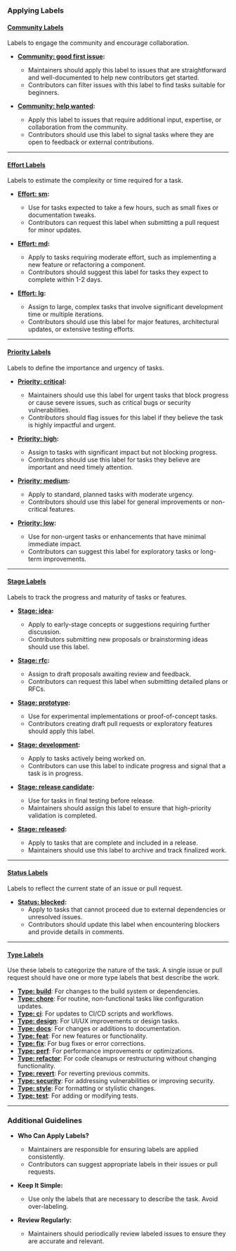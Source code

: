 ### **Applying Labels**

#### **[Community Labels](https://github.com/micrajs/micra/labels?q=Community)**

Labels to engage the community and encourage collaboration.

- **[Community: good first issue](https://github.com/micrajs/micra/issues?q=is%3Aopen+label%3A%22Community:+good+first+issue%22):**

  - Maintainers should apply this label to issues that are straightforward and well-documented to help new contributors get started.
  - Contributors can filter issues with this label to find tasks suitable for beginners.

- **[Community: help wanted](https://github.com/micrajs/micra/issues?q=is%3Aopen+label%3A%22Community:+help+wanted%22):**
  - Apply this label to issues that require additional input, expertise, or collaboration from the community.
  - Contributors should use this label to signal tasks where they are open to feedback or external contributions.

---

#### **[Effort Labels](https://github.com/micrajs/micra/labels?q=Effort)**

Labels to estimate the complexity or time required for a task.

- **[Effort: sm](https://github.com/micrajs/micra/issues?q=is%3Aopen+label%3A%22Effort:+sm%22):**

  - Use for tasks expected to take a few hours, such as small fixes or documentation tweaks.
  - Contributors can request this label when submitting a pull request for minor updates.

- **[Effort: md](https://github.com/micrajs/micra/issues?q=is%3Aopen+label%3A%22Effort:+md%22):**

  - Apply to tasks requiring moderate effort, such as implementing a new feature or refactoring a component.
  - Contributors should suggest this label for tasks they expect to complete within 1-2 days.

- **[Effort: lg](https://github.com/micrajs/micra/issues?q=is%3Aopen+label%3A%22Effort:+lg%22):**
  - Assign to large, complex tasks that involve significant development time or multiple iterations.
  - Contributors should use this label for major features, architectural updates, or extensive testing efforts.

---

#### **[Priority Labels](https://github.com/micrajs/micra/labels?q=Priority)**

Labels to define the importance and urgency of tasks.

- **[Priority: critical](https://github.com/micrajs/micra/issues?q=is%3Aopen+label%3A%22Priority:+critical%22):**

  - Maintainers should use this label for urgent tasks that block progress or cause severe issues, such as critical bugs or security vulnerabilities.
  - Contributors should flag issues for this label if they believe the task is highly impactful and urgent.

- **[Priority: high](https://github.com/micrajs/micra/issues?q=is%3Aopen+label%3A%22Priority:+high%22):**

  - Assign to tasks with significant impact but not blocking progress.
  - Contributors should use this label for tasks they believe are important and need timely attention.

- **[Priority: medium](https://github.com/micrajs/micra/issues?q=is%3Aopen+label%3A%22Priority:+medium%22):**

  - Apply to standard, planned tasks with moderate urgency.
  - Contributors should use this label for general improvements or non-critical features.

- **[Priority: low](https://github.com/micrajs/micra/issues?q=is%3Aopen+label%3A%22Priority:+low%22):**
  - Use for non-urgent tasks or enhancements that have minimal immediate impact.
  - Contributors can suggest this label for exploratory tasks or long-term improvements.

---

#### **[Stage Labels](https://github.com/micrajs/micra/labels?q=Stage)**

Labels to track the progress and maturity of tasks or features.

- **[Stage: idea](https://github.com/micrajs/micra/issues?q=is%3Aopen+label%3A%22Stage:+idea%22):**

  - Apply to early-stage concepts or suggestions requiring further discussion.
  - Contributors submitting new proposals or brainstorming ideas should use this label.

- **[Stage: rfc](https://github.com/micrajs/micra/issues?q=is%3Aopen+label%3A%22Stage:+rfc%22):**

  - Assign to draft proposals awaiting review and feedback.
  - Contributors can request this label when submitting detailed plans or RFCs.

- **[Stage: prototype](https://github.com/micrajs/micra/issues?q=is%3Aopen+label%3A%22Stage:+prototype%22):**

  - Use for experimental implementations or proof-of-concept tasks.
  - Contributors creating draft pull requests or exploratory features should apply this label.

- **[Stage: development](https://github.com/micrajs/micra/issues?q=is%3Aopen+label%3A%22Stage:+development%22):**

  - Apply to tasks actively being worked on.
  - Contributors can use this label to indicate progress and signal that a task is in progress.

- **[Stage: release candidate](https://github.com/micrajs/micra/issues?q=is%3Aopen+label%3A%22Stage:+release+candidate%22):**

  - Use for tasks in final testing before release.
  - Maintainers should assign this label to ensure that high-priority validation is completed.

- **[Stage: released](https://github.com/micrajs/micra/issues?q=is%3Aopen+label%3A%22Stage:+released%22):**
  - Apply to tasks that are complete and included in a release.
  - Maintainers should use this label to archive and track finalized work.

---

#### **[Status Labels](https://github.com/micrajs/micra/labels?q=Status)**

Labels to reflect the current state of an issue or pull request.

- **[Status: blocked](https://github.com/micrajs/micra/issues?q=is%3Aopen+label%3A%22Status:+blocked%22):**
  - Apply to tasks that cannot proceed due to external dependencies or unresolved issues.
  - Contributors should update this label when encountering blockers and provide details in comments.

---

#### **[Type Labels](https://github.com/micrajs/micra/labels?q=Type)**

Use these labels to categorize the nature of the task. A single issue or pull request should have one or more type labels that best describe the work.

- **[Type: build](https://github.com/micrajs/micra/issues?q=is%3Aopen+label%3A%22Type:+build%22)**: For changes to the build system or dependencies.
- **[Type: chore](https://github.com/micrajs/micra/issues?q=is%3Aopen+label%3A%22Type:+chore%22)**: For routine, non-functional tasks like configuration updates.
- **[Type: ci](https://github.com/micrajs/micra/issues?q=is%3Aopen+label%3A%22Type:+ci%22)**: For updates to CI/CD scripts and workflows.
- **[Type: design](https://github.com/micrajs/micra/issues?q=is%3Aopen+label%3A%22Type:+design%22)**: For UI/UX improvements or design tasks.
- **[Type: docs](https://github.com/micrajs/micra/issues?q=is%3Aopen+label%3A%22Type:+docs%22)**: For changes or additions to documentation.
- **[Type: feat](https://github.com/micrajs/micra/issues?q=is%3Aopen+label%3A%22Type:+feat%22)**: For new features or functionality.
- **[Type: fix](https://github.com/micrajs/micra/issues?q=is%3Aopen+label%3A%22Type:+fix%22)**: For bug fixes or error corrections.
- **[Type: perf](https://github.com/micrajs/micra/issues?q=is%3Aopen+label%3A%22Type:+perf%22)**: For performance improvements or optimizations.
- **[Type: refactor](https://github.com/micrajs/micra/issues?q=is%3Aopen+label%3A%22Type:+refactor%22)**: For code cleanups or restructuring without changing functionality.
- **[Type: revert](https://github.com/micrajs/micra/issues?q=is%3Aopen+label%3A%22Type:+revert%22)**: For reverting previous commits.
- **[Type: security](https://github.com/micrajs/micra/issues?q=is%3Aopen+label%3A%22Type:+security%22)**: For addressing vulnerabilities or improving security.
- **[Type: style](https://github.com/micrajs/micra/issues?q=is%3Aopen+label%3A%22Type:+style%22)**: For formatting or stylistic changes.
- **[Type: test](https://github.com/micrajs/micra/issues?q=is%3Aopen+label%3A%22Type:+test%22)**: For adding or modifying tests.

---

### **Additional Guidelines**

- **Who Can Apply Labels?**

  - Maintainers are responsible for ensuring labels are applied consistently.
  - Contributors can suggest appropriate labels in their issues or pull requests.

- **Keep It Simple:**

  - Use only the labels that are necessary to describe the task. Avoid over-labeling.

- **Review Regularly:**
  - Maintainers should periodically review labeled issues to ensure they are accurate and relevant.
